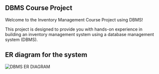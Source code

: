## DBMS Course Project

Welcome to the Inventory Management Course Project using DBMS!

This project is designed to provide you with hands-on experience in building an inventory management system using a database management system (DBMS).

## ER diagram for the system
![DBMS ER DIAGRAM](https://user-images.githubusercontent.com/110545952/234765577-c460bd7f-ed52-4445-93a1-355e2ed13c09.png)
